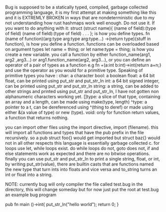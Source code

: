 Bug is supposed to be a statically typed, compiled, garbage collected programming language, it is my first attempt at making something like this and it is EXTREMLY BROKEN in ways that are nondeterministic due to my not understanding how rust hashmaps work well enough. Do not use it. If you want to do anything with it: 
struct (struct name){
  (name of field):(type of field)
  (name of field):(type of field)
  .
  .
  .
}; is how you define types.
fn (name of function)(arg:type arg:type arg:type...) ->(return type){stuff in function}, is how you define a function. functions can be overloaded based on argument types
let name = thing; or let name:type = thing; is how you create a new variable. 
you call a function by either function_name(arg1, arg2 ,arg3...) or arg1.function_name(arg2, arg3...), or you can define an operator of a pair of types as a function e.g fn +(a:int b:int)->int{return a+n;} and use the operator as you would for a primitive type. 
Speaking of primitive types you have :
char: a character
bool: a boolean 
float: a 64 bit float, can be printed using put_str and put_str_ln
int: a 64 bit signed integer, can be printed using put_str and put_str_ln
string: a string, can be added to other strings and printed using put_str and put_str_ln, I have not gotten non alphanumeric characters working yet. 
[]type: a slice of that type, containing an array and a length, can be made using make(type, length)
^type: a pointer to a t, can be dereferenced using ^(thing to deref) or made using either &(a value of type) or new (type). 
void: only for function return values, a function that returns nothing. 

you can import other files using the import directive, import (filename). this will import all functions and types that have the pub prefix in the file recursively. so a pub struct foo{} would get imported but struct baz{} would not 
in all other respects this language is essentially garbage collected c. for loops use let, while loops exist. do while loops do not, goto does not, if and else statements work as expected and there are no bitwise operations. finally you can use put_str and put_str_ln to print a single string, float, or int, by writing put_str(value), there are builtin casts that are functions named the new type that turn ints into floats and vice versa and to_string turns an int or float into a string. 

NOTE: currently bug will only compiler the file called test.bug in the directory, this will change someday but for now just put the root at test.bug
an example bug program 

pub fn main ()->int{
  put_str_ln("hello world");
  return 0;
}
